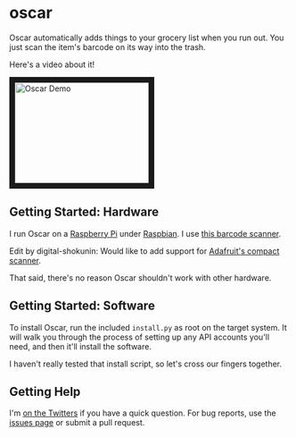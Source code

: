 oscar
=====

Oscar automatically adds things to your grocery list when you run out. You
just scan the item's barcode on its way into the trash.

Here's a video about it!

<a href="http://www.youtube.com/watch?feature=player_embedded&v=9_MNOOgFDg4" target="_blank">
<img src="http://img.youtube.com/vi/9_MNOOgFDg4/0.jpg" alt="Oscar Demo" width="240" height="180" border="10" />
</a>


Getting Started: Hardware
-----

I run Oscar on a [Raspberry Pi][raspberry-pi] under [Raspbian][raspbian]. I use
[this barcode scanner][scanner-amazon].

Edit by digital-shokunin: Would like to add support for [Adafruit's compact scanner][scanner-adafruit].

That said, there's no reason Oscar shouldn't work with other hardware.


Getting Started: Software
-----

To install Oscar, run the included `install.py` as root on the target system. It
will walk you through the process of setting up any API accounts you'll need, and
then it'll install the software.

I haven't really tested that install script, so let's cross our fingers together.


Getting Help
-----

I'm [on the Twitters][twitter] if you have a quick question. For bug reports, use
the [issues page][oscar-issues] or submit a pull request.


[raspberry-pi]: http://www.raspberrypi.org/
[raspbian]: http://www.raspbian.org/
[scanner-amazon]: http://www.amazon.com/gp/product/B0085707Z8/ref=oh_details_o03_s00_i03?ie=UTF8&psc=1
[scanner-adafruit]: http://www.adafruit.com/product/1203
[twitter]: https://twitter.com/danslimmon
[oscar-issues]: https://github.com/danslimmon/oscar/issues
